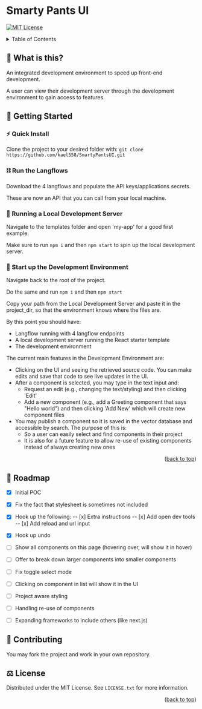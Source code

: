 # Smarty Pants UI

<a name="readme-top"></a>

[![MIT License][license-shield]][license-url]

<!-- TABLE OF CONTENTS -->
<details>
  <summary>Table of Contents</summary>
  <ol>
    <li><a href="#-what-is-this">What is this?</a></li>
    <li>
      <a href="#-getting-started">Getting Started</a>
      <ul>
        <li><a href="#-quick-install">Quick Install</a></li>
        <li><a href="#-run-the-langflows">Run the Langflows</a></li>
        <li><a href="#-running-a-local-development-server">Running a Local Development Server</a></li>
        <li><a href="#-start-up-the-development-environment">Start up the Development Environment</a></li>
      </ul>
    </li>
    <li><a href="#-roadmap">Roadmap</a></li>
    <li><a href="#-contributing">Contributing</a></li>
    <li><a href="#-license">License</a></li>
  </ol>
</details>



## 🤔 What is this?
An integrated development environment to speed up front-end development.

A user can view their development server through the development environment to gain access to features.

## 📖 Getting Started 
### ⚡️ Quick Install
Clone the project to your desired folder with:
`git clone https://github.com/kael558/SmartyPantsUI.git`

### ⛓️ Run the Langflows
Download the 4 langflows and populate the API keys/applications secrets.

These are now an API that you can call from your local machine.

### 🤖 Running a Local Development Server
Navigate to the templates folder and open 'my-app' for a good first example. 

Make sure to run `npm i` and then `npm start` to spin up the local development server.

### 📁 Start up the Development Environment
Navigate back to the root of the project.

Do the same and run `npm i` and then `npm start` 

Copy your path from the Local Development Server and paste it in the project_dir, so that the environment knows where the files are. 

By this point you should have:
- Langflow running with 4 langflow endpoints
- A local development server running the React starter template
- The development environment

The current main features in the Development Environment are:
- Clicking on the UI and seeing the retrieved source code. You can make edits and save that code to see live updates in the UI.
- After a component is selected, you may type in the text input and:
  - Request an edit (e.g., changing the text/styling) and then clicking 'Edit'
  - Add a new component (e.g., add a Greeting component that says "Hello world") and then clicking 'Add New' which will create new component files
- You may publish a component so it is saved in the vector database and accessible by search. The purpose of this is:
  - So a user can easily select and find components in their project
  - It is also for a future feature to allow re-use of existing components instead of always creating new ones


<p align="right">(<a href="#readme-top">back to top</a>)</p>

## 📅 Roadmap
- [x] Initial POC
- [x] Fix the fact that stylesheet is sometimes not included
- [x] Hook up the following:
-- [x] Extra instructions
-- [x] Add open dev tools
-- [x] Add reload and url input
- [x] Hook  up undo
- [ ] Show all components on this page (hovering over, will show it in hover) 
- [ ] Offer to break down larger components into smaller components
- [ ] Fix toggle select mode
- [ ] Clicking on component in list will show it in the UI

- [ ] Project aware styling
- [ ] Handling re-use of components
- [ ] Expanding frameworks to include others (like next.js)

## 🤝 Contributing
You may fork the project and work in your own repository.

## ⚖️ License
Distributed under the MIT License. See `LICENSE.txt` for more information.

<p align="right">(<a href="#readme-top">back to top</a>)</p>
<!-- MARKDOWN LINKS & IMAGES -->
<!-- https://www.markdownguide.org/basic-syntax/#reference-style-links -->

[license-shield]: https://img.shields.io/github/license/kael558/SmartyPantsUI.svg?style=for-the-badge
[license-url]: https://github.com/kael558/SmartyPantsUI/blob/main/LICENSE
[linkedin-shield]: https://img.shields.io/badge/-LinkedIn-black.svg?style=for-the-badge&logo=linkedin&colorB=555
[rahel-linkedin-url]: https://www.linkedin.com/in/rahelgunaratne/
